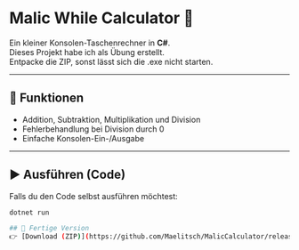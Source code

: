 # Malic While Calculator 🧮

Ein kleiner Konsolen-Taschenrechner in **C#**.  
Dieses Projekt habe ich als Übung erstellt.  
Entpacke die ZIP, sonst lässt sich die .exe nicht starten.

---

## 🚀 Funktionen
- Addition, Subtraktion, Multiplikation und Division
- Fehlerbehandlung bei Division durch 0
- Einfache Konsolen-Ein-/Ausgabe

---

## ▶️ Ausführen (Code)
Falls du den Code selbst ausführen möchtest:
```bash
dotnet run

## 💾 Fertige Version
👉 [Download (ZIP)](https://github.com/Maelitsch/MalicCalculator/releases/download/v1.0.0/MalicsTaschenRechner.zip)

